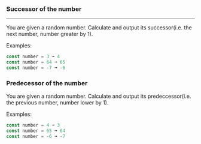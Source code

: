### Successor of the number
---
You are given a random number.
Calculate and output its successor(i.e. the next number, number greater by 1).

Examples:
```js
const number = 3 ➞ 4
const number = 64 ➞ 65
const number = -7 ➞ -6
```

### Predecessor of the number
You are given a random number.
Calculate and output its predeccessor(i.e. the previous number, number lower by 1).

Examples:
```js
const number = 4 ➞ 3
const number = 65 ➞ 64
const number = -6 ➞ -7
```
